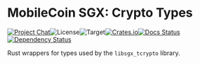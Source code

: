 # MobileCoin SGX: Crypto Types

[![Project Chat][chat-image]][chat-link]<!--
-->![License][license-image]<!--
-->![Target][target-image]<!--
-->[![Crates.io][crate-image]][crate-link]<!--
-->[![Docs Status][docs-image]][docs-link]<!--
-->[![Dependency Status][deps-image]][deps-link]

Rust wrappers for types used by the `libsgx_tcrypto` library.

[chat-image]: https://img.shields.io/discord/844353360348971068?style=flat-square
[chat-link]: https://mobilecoin.chat
[license-image]: https://img.shields.io/crates/l/mc-sgx-tcrypto-types?style=flat-square
[target-image]: https://img.shields.io/badge/target-any-brightgreen?style=flat-square
[crate-image]: https://img.shields.io/crates/v/mc-sgx-tcrypto-types.svg?style=flat-square
[crate-link]: https://crates.io/crates/mc-sgx-tcrypto-types
[docs-image]: https://img.shields.io/docsrs/mc-sgx-tcrypto-types?style=flat-square
[docs-link]: https://docs.rs/crate/mc-sgx-tcrypto-types
[deps-image]: https://deps.rs/crate/mc-sgx-tcrypto-types/0.1.0/status.svg?style=flat-square
[deps-link]: https://deps.rs/crate/mc-sgx-tcrypto-types/0.1.0
